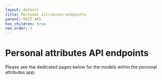 ```yaml
---
layout: default
title: Personal attributes endpoints
parent: REST API
has_children: true
nav_order: 2
---
```

# Personal attributes API endpoints
Please see the dedicated pages below for the models within the personal attributes app:

